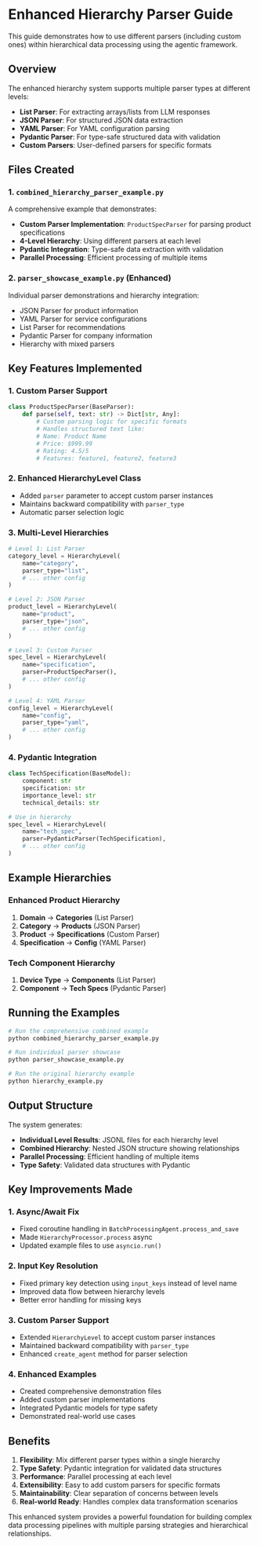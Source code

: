 # Enhanced Hierarchy Parser Guide

This guide demonstrates how to use different parsers (including custom ones) within hierarchical data processing using the agentic framework.

## Overview

The enhanced hierarchy system supports multiple parser types at different levels:
- **List Parser**: For extracting arrays/lists from LLM responses
- **JSON Parser**: For structured JSON data extraction
- **YAML Parser**: For YAML configuration parsing
- **Pydantic Parser**: For type-safe structured data with validation
- **Custom Parsers**: User-defined parsers for specific formats

## Files Created

### 1. `combined_hierarchy_parser_example.py`
A comprehensive example that demonstrates:
- **Custom Parser Implementation**: `ProductSpecParser` for parsing product specifications
- **4-Level Hierarchy**: Using different parsers at each level
- **Pydantic Integration**: Type-safe data extraction with validation
- **Parallel Processing**: Efficient processing of multiple items

### 2. `parser_showcase_example.py` (Enhanced)
Individual parser demonstrations and hierarchy integration:
- JSON Parser for product information
- YAML Parser for service configurations  
- List Parser for recommendations
- Pydantic Parser for company information
- Hierarchy with mixed parsers

## Key Features Implemented

### 1. Custom Parser Support
```python
class ProductSpecParser(BaseParser):
    def parse(self, text: str) -> Dict[str, Any]:
        # Custom parsing logic for specific formats
        # Handles structured text like:
        # Name: Product Name
        # Price: $999.99
        # Rating: 4.5/5
        # Features: feature1, feature2, feature3
```

### 2. Enhanced HierarchyLevel Class
- Added `parser` parameter to accept custom parser instances
- Maintains backward compatibility with `parser_type`
- Automatic parser selection logic

### 3. Multi-Level Hierarchies
```python
# Level 1: List Parser
category_level = HierarchyLevel(
    name="category",
    parser_type="list",
    # ... other config
)

# Level 2: JSON Parser  
product_level = HierarchyLevel(
    name="product", 
    parser_type="json",
    # ... other config
)

# Level 3: Custom Parser
spec_level = HierarchyLevel(
    name="specification",
    parser=ProductSpecParser(),
    # ... other config
)

# Level 4: YAML Parser
config_level = HierarchyLevel(
    name="config",
    parser_type="yaml", 
    # ... other config
)
```

### 4. Pydantic Integration
```python
class TechSpecification(BaseModel):
    component: str
    specification: str
    importance_level: str
    technical_details: str

# Use in hierarchy
spec_level = HierarchyLevel(
    name="tech_spec",
    parser=PydanticParser(TechSpecification),
    # ... other config
)
```

## Example Hierarchies

### Enhanced Product Hierarchy
1. **Domain** → **Categories** (List Parser)
2. **Category** → **Products** (JSON Parser) 
3. **Product** → **Specifications** (Custom Parser)
4. **Specification** → **Config** (YAML Parser)

### Tech Component Hierarchy  
1. **Device Type** → **Components** (List Parser)
2. **Component** → **Tech Specs** (Pydantic Parser)

## Running the Examples

```bash
# Run the comprehensive combined example
python combined_hierarchy_parser_example.py

# Run individual parser showcase
python parser_showcase_example.py

# Run the original hierarchy example
python hierarchy_example.py
```

## Output Structure

The system generates:
- **Individual Level Results**: JSONL files for each hierarchy level
- **Combined Hierarchy**: Nested JSON structure showing relationships
- **Parallel Processing**: Efficient handling of multiple items
- **Type Safety**: Validated data structures with Pydantic

## Key Improvements Made

### 1. Async/Await Fix
- Fixed coroutine handling in `BatchProcessingAgent.process_and_save`
- Made `HierarchyProcessor.process` async
- Updated example files to use `asyncio.run()`

### 2. Input Key Resolution
- Fixed primary key detection using `input_keys` instead of level name
- Improved data flow between hierarchy levels
- Better error handling for missing keys

### 3. Custom Parser Support
- Extended `HierarchyLevel` to accept custom parser instances
- Maintained backward compatibility with `parser_type`
- Enhanced `create_agent` method for parser selection

### 4. Enhanced Examples
- Created comprehensive demonstration files
- Added custom parser implementations
- Integrated Pydantic models for type safety
- Demonstrated real-world use cases

## Benefits

1. **Flexibility**: Mix different parser types within a single hierarchy
2. **Type Safety**: Pydantic integration for validated data structures
3. **Performance**: Parallel processing at each level
4. **Extensibility**: Easy to add custom parsers for specific formats
5. **Maintainability**: Clear separation of concerns between levels
6. **Real-world Ready**: Handles complex data transformation scenarios

This enhanced system provides a powerful foundation for building complex data processing pipelines with multiple parsing strategies and hierarchical relationships.